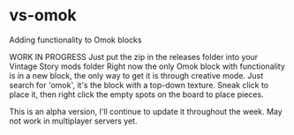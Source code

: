 # vs-omok
Adding functionality to Omok blocks

WORK IN PROGRESS
Just put the zip in the releases folder into your Vintage Story mods folder
Right now the only Omok block with functionality is in a new block, the only way to get it is through creative mode. Just search for 'omok', it's the block with a top-down texture.
Sneak click to place it, then right click the empty spots on the board to place pieces.

This is an alpha version, I'll continue to update it throughout the week. May not work in multiplayer servers yet.
